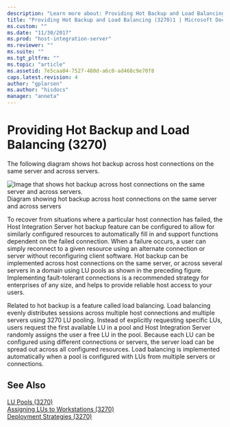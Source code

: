 ```yaml
---
description: "Learn more about: Providing Hot Backup and Load Balancing (3270)"
title: "Providing Hot Backup and Load Balancing (3270)1 | Microsoft Docs"
ms.custom: ""
ms.date: "11/30/2017"
ms.prod: "host-integration-server"
ms.reviewer: ""
ms.suite: ""
ms.tgt_pltfrm: ""
ms.topic: "article"
ms.assetid: 7e5caa04-7527-480d-a6c0-ad468c9e70f8
caps.latest.revision: 4
author: "gplarsen"
ms.author: "hisdocs"
manager: "anneta"
---
```

# Providing Hot Backup and Load Balancing (3270)
The following diagram shows hot backup across host connections on the same server and across servers.  
  
 ![Image that shows hot backup across host connections on the same server and across servers.](../core/media/pln03.gif "pln03")  
Diagram showing hot backup across host connections on the same server and across servers  
  
 To recover from situations where a particular host connection has failed, the Host Integration Server hot backup feature can be configured to allow for similarly configured resources to automatically fill in and support functions dependent on the failed connection. When a failure occurs, a user can simply reconnect to a given resource using an alternate connection or server without reconfiguring client software. Hot backup can be implemented across host connections on the same server, or across several servers in a domain using LU pools as shown in the preceding figure. Implementing fault-tolerant connections is a recommended strategy for enterprises of any size, and helps to provide reliable host access to your users.  
  
 Related to hot backup is a feature called load balancing. Load balancing evenly distributes sessions across multiple host connections and multiple servers using 3270 LU pooling. Instead of explicitly requesting specific LUs, users request the first available LU in a pool and Host Integration Server randomly assigns the user a free LU in the pool. Because each LU can be configured using different connections or servers, the server load can be spread out across all configured resources. Load balancing is implemented automatically when a pool is configured with LUs from multiple servers or connections.  
  
## See Also  
 [LU Pools (3270)](../core/lu-pools-3270-1.md)   
 [Assigning LUs to Workstations (3270)](../core/assigning-lus-to-workstations-3270-1.md)   
 [Deployment Strategies (3270)](../core/deployment-strategies-3270-1.md)
